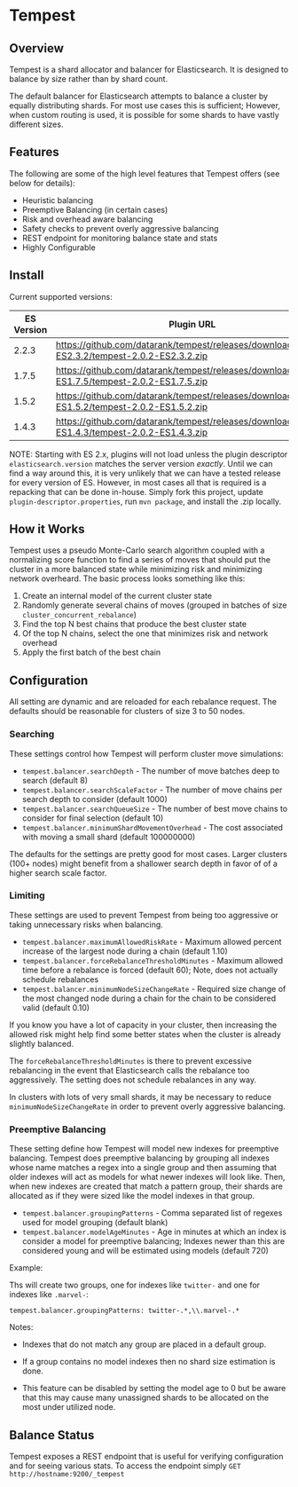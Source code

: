 # Tempest

## Overview

Tempest is a shard allocator and balancer for Elasticsearch. It is designed to balance by size rather than by shard
count.

The default balancer for Elasticsearch attempts to balance a cluster by equally distributing shards. For most use cases
this is sufficient; However, when custom routing is used, it is possible for some shards to have vastly different sizes.

## Features

The following are some of the high level features that Tempest offers (see below for details):

* Heuristic balancing
* Preemptive Balancing (in certain cases)
* Risk and overhead aware balancing
* Safety checks to prevent overly aggressive balancing
* REST endpoint for monitoring balance state and stats
* Highly Configurable

## Install

Current supported versions:

| ES Version   | Plugin URL                                                                                     |
| ------------ | -----------------------------------------------------------------------------------------------|
| 2.2.3        | https://github.com/datarank/tempest/releases/download/v2.0.2-ES2.3.2/tempest-2.0.2-ES2.3.2.zip
| 1.7.5        | https://github.com/datarank/tempest/releases/download/v2.0.2-ES1.7.5/tempest-2.0.2-ES1.7.5.zip
| 1.5.2        | https://github.com/datarank/tempest/releases/download/v2.0.2-ES1.5.2/tempest-2.0.2-ES1.5.2.zip
| 1.4.3        | https://github.com/datarank/tempest/releases/download/v2.0.2-ES1.4.3/tempest-2.0.2-ES1.4.3.zip

NOTE: Starting with ES 2.x, plugins will not load unless the plugin descriptor `elasticsearch.version` matches the
      server version *exactly*. Until we can find a way around this, it is very unlikely that we can have a tested
      release for every version of ES. However, in most cases all that is required is a repacking that can be done
      in-house. Simply fork this project, update `plugin-descriptor.properties`, run `mvn package`, and install the
      .zip locally.

## How it Works

Tempest uses a pseudo Monte-Carlo search algorithm coupled with a normalizing score function to find a series of moves
that should put the cluster in a more balanced state while minimizing risk and minimizing network overheard. The basic
process looks something like this:

1. Create an internal model of the current cluster state
2. Randomly generate several chains of moves (grouped in batches of size `cluster_concurrent_rebalance`)
3. Find the top N best chains that produce the best cluster state
4. Of the top N chains, select the one that minimizes risk and network overhead
5. Apply the first batch of the best chain

## Configuration

All setting are dynamic and are reloaded for each rebalance request. The defaults should be reasonable for clusters of
size 3 to 50 nodes.

### Searching

These settings control how Tempest will perform cluster move simulations:

* `tempest.balancer.searchDepth` - The number of move batches deep to search (default 8)
* `tempest.balancer.searchScaleFactor` - The number of move chains per search depth to consider (default 1000)
* `tempest.balancer.searchQueueSize` - The number of best move chains to consider for final selection (default 10)
* `tempest.balancer.minimumShardMovementOverhead` - The cost associated with moving a small shard (default 100000000)

The defaults for the settings are pretty good for most cases. Larger clusters (100+ nodes) might benefit from a shallower
search depth in favor of of a higher search scale factor.

### Limiting

These settings are used to prevent Tempest from being too aggressive or taking unnecessary risks when balancing.

* `tempest.balancer.maximumAllowedRiskRate` - Maximum allowed percent increase of the largest node during a chain (default 1.10)
* `tempest.balancer.forceRebalanceThresholdMinutes` - Maximum allowed time before a rebalance is forced (default 60); Note, does not actually schedule rebalances
* `tempest.balancer.minimumNodeSizeChangeRate` - Required size change of the most changed node during a chain for the chain to be considered valid (default 0.10)

If you know you have a lot of capacity in your cluster, then increasing the allowed risk might help find some better states
when the cluster is already slightly balanced.

The `forceRebalanceThresholdMinutes` is there to prevent excessive rebalancing in the event that Elasticsearch calls the
rebalance too aggressively. The setting does not schedule rebalances in any way.

In clusters with lots of very small shards, it may be necessary to reduce `minimumNodeSizeChangeRate` in order to prevent
overly aggressive balancing.

### Preemptive Balancing

These setting define how Tempest will model new indexes for preemptive balancing. Tempest does preemptive balancing
by grouping all indexes whose name matches a regex into a single group and then assuming that older indexes will act as
models for what newer indexes will look like. Then, when new indexes are created that match a pattern group,
their shards are allocated as if they were sized like the model indexes in that group.

* `tempest.balancer.groupingPatterns` - Comma separated list of regexes used for model grouping (default blank)
* `tempest.balancer.modelAgeMinutes` - Age in minutes at which an index is consider a model for preemptive balancing; Indexes newer than this are considered young and will be estimated using models (default 720)

Example:

Ths will create two groups, one for indexes like `twitter-` and one for indexes like `.marvel-`:

```
tempest.balancer.groupingPatterns: twitter-.*,\\.marvel-.*
```

Notes:

* Indexes that do not match any group are placed in a default group.

* If a group contains no model indexes then no shard size estimation is done.

* This feature can be disabled by setting the model age to 0 but be aware that this may cause many unassigned shards
  to be allocated on the most under utilized node.

## Balance Status

Tempest exposes a REST endpoint that is useful for verifying configuration and for seeing various stats. To access
the endpoint simply `GET` `http://hostname:9200/_tempest`


